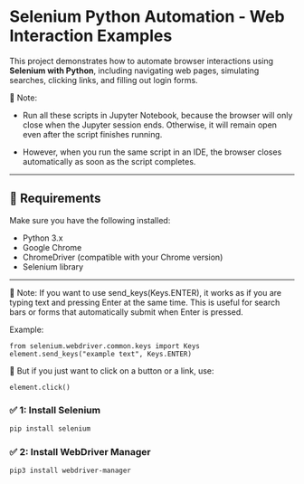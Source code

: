 # Selenium Python Automation - Web Interaction Examples

This project demonstrates how to automate browser interactions using **Selenium with Python**, including navigating web pages, simulating searches, clicking links, and filling out login forms.

🔹 Note:
* Run all these scripts in Jupyter Notebook, because the browser will only close when the Jupyter session ends. Otherwise, it will remain open even after the script finishes running.

* However, when you run the same script in an IDE, the browser closes automatically as soon as the script completes.


---

## 📜 Requirements

Make sure you have the following installed:

- Python 3.x
- Google Chrome
- ChromeDriver (compatible with your Chrome version)
- Selenium library

---

🔹 Note:
If you want to use send_keys(Keys.ENTER), it works as if you are typing text and pressing Enter at the same time. This is useful for search bars or forms that automatically submit when Enter is pressed.

Example:
```
from selenium.webdriver.common.keys import Keys
element.send_keys("example text", Keys.ENTER)
```
🔸 But if you just want to click on a button or a link, use:
```
element.click()
```

### ✅ 1: Install Selenium

```bash
pip install selenium
```
### ✅ 2: Install WebDriver Manager

```bash
pip3 install webdriver-manager
